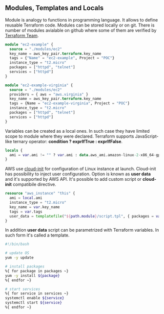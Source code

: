## Modules, Templates and Locals

Module is analogy to functions in programming language. It allows to define reusable Terraform code. Modules can be stored locally or on git. There is number of modules avialable on github where some of them are verified by [Terraform Team](https://registry.terraform.io/).

```terraform
module "ec2-example" {
  source = "./modules/ec2"
  key_name = aws_key_pair.terraform.key_name
  tags = {"Name" = "ec2-example", Project = "POC"}
  instance_type = "t2.micro"
  packages = ["httpd", "telnet"]
  services = ["httpd"]
}

module "ec2-example-virginia" {
  source = "./modules/ec2"
  providers = { aws = "aws.virginia" }
  key_name = aws_key_pair.terraform.key_name
  tags = {Name = "ec2-example-virginia", Project = "POC"}
  instance_type = "t2.micro"
  packages = ["httpd", "telnet"]
  services = ["httpd"]
}
```

Variables can be created as a local ones. In such case they have limited scope to module where they were declared. Terraform supports JavaScript-like ternary operator: **condition ? exprIfTrue : exprIfFalse**.

```terraform
locals {
  ami = var.ami != "" ? var.ami : data.aws_ami.amazon-linux-2-x86_64-gp2.id
}
```

AWS use [cloud-init](https://cloud-init.io) for configuration of Linux instance at launch. Cloud-init has possibility to inject user configuration. Option is known as **user data** and it's supported by AWS API. It's possible to add custom script or **cloud-init** compatibile directive. 

```terraform
resource "aws_instance" "this" {
  ami = local.ami
  instance_type = "t2.micro"
  key_name = var.key_name
  tags = var.tags
  user_data = templatefile("${path.module}/script.tpl", { packages = var.packages, services = var.services })
}
``` 

In addition **user data** script can be parametrized with Terraform variables. In such form it's called a template.

```bash
#!/bin/bash

# update OS
yum -y update

# install packages
%{ for package in packages ~}
yum -y install ${package}
%{ endfor ~}

# start services
%{ for service in services ~}
systemctl enable ${service}
systemctl start ${service}
%{ endfor ~}
```

